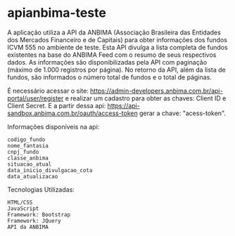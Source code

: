 # apianbima-teste

A aplicação utiliza a API da ANBIMA (Associação Brasileira das Entidades dos Mercados Financeiro e de Capitais) para obter informações dos fundos ICVM 555 no ambiente de teste. Esta API divulga a lista completa de fundos existentes na base do ANBIMA Feed com o resumo de seus respectivos dados. As informações são disponibilizadas pela API com paginação (máximo de 1.000 registros por página). No retorno da API, além da lista de fundos, são informados o número total de fundos e o total de páginas.

É necessário acessar o site: https://admin-developers.anbima.com.br/api-portal/user/register e realizar um cadastro para obter as chaves: Client ID e Client Secret. E a partir dessa api: https://api-sandbox.anbima.com.br/oauth/access-token gerar a chave: "acess-token".

  Informações disponíveis na api:

    codigo_fundo	
    nome_fantasia		
    cnpj_fundo	
    classe_anbima	
    situacao_atual	
    data_inicio_divulgacao_cota
    data_atualizacao
  
  Tecnologias Utilizadas:
  
    HTML/CSS
    JavaScript
    Framework: Bootstrap
    Framework: JQuery
    API da ANBIMA
